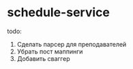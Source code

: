 # schedule-service
todo:
1. Сделать парсер для преподавателей
2. Убрать пост маппинги
3. Добавить сваггер
